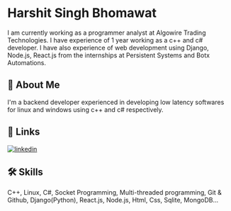 
# Harshit Singh Bhomawat

I am currently working as a programmer analyst at Algowire Trading Technologies. I have experience of 1 year working as a c++ and c# developer. I have also experience of web development using Django, Node.js, React.js from the internships at Persistent Systems and Botx Automations.


## 🚀 About Me
I'm a backend developer experienced in developing low latency softwares for linux and windows using c++ and c# respectively.


## 🔗 Links
[![linkedin](https://img.shields.io/badge/linkedin-0A66C2?style=for-the-badge&logo=linkedin&logoColor=white)](https://www.linkedin.com/in/harshit-singh-bhomawat/)


## 🛠 Skills
C++, Linux, C#, Socket Programming, Multi-threaded programming, Git & Github, Django(Python), React.js, Node.js, Html, Css, Sqlite, MongoDB...
